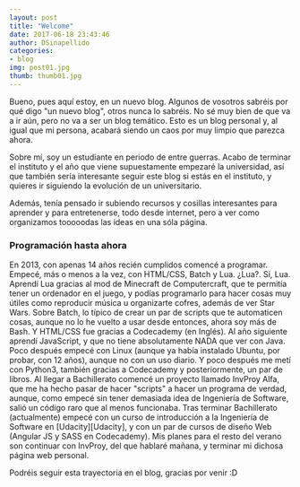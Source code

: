 ```yaml
---
layout: post
title: "Welcome"
date: 2017-06-18 23:43:46
author: DSinapellido
categories: 
- blog
img: post01.jpg
thumb: thumb01.jpg
---
```

Bueno, pues aquí estoy, en un nuevo blog. Algunos de vosotros sabréis por qué digo "un nuevo blog", otros nunca lo sabréis. No sé muy bien de que va a ir aún, pero no va a ser un blog temático. Esto es un blog personal y, al igual que mi persona, acabará siendo un caos por muy limpio que parezca ahora. <!--more-->

Sobre mí, soy un estudiante en periodo de entre guerras. Acabo de terminar el instituto y el año que viene supuestamente empezaré la universidad, así que también sería interesante seguir este blog si estás en el instituto, y quieres ir siguiendo la evolución de un universitario.

Además, tenía pensado ir subiendo recursos y cosillas interesantes para aprender y para entretenerse, todo desde internet, pero a ver como organizamos tooooodas las ideas en una sóla página.

<h3>Programación hasta ahora</h3>
En 2013, con apenas 14 años recién cumplidos comencé a programar. Empecé, más o menos a la vez, con HTML/CSS, Batch y Lua. ¿Lua?. Sí, Lua. Aprendí Lua gracias al mod de Minecraft de Computercraft, que te permitía tener un ordenador en el juego, y podías programarlo para hacer cosas muy útiles como reproducir música u organizarte cofres, además de ver Star Wars. Sobre Batch, lo típico de crear un par de scripts que te automaticen cosas, aunque no lo he vuelto a usar desde entonces, ahora soy más de Bash. 
Y HTML/CSS fue gracias a Codecademy (en Inglés).
Al año siguiente aprendí JavaScript, y que no tiene absolutamente NADA que ver con Java. Poco después empecé con Linux (aunque ya había instalado Ubuntu, por probar, con 12 años), aunque no con un uso diario.
Y poco después me metí con Python3, también gracias a Codecademy y posteriormente, un par de libros.
Al llegar a Bachillerato comencé un proyecto llamado InvProy Alfa, que me ha hecho pasar de hacer "scripts" a hacer un programa de verdad, aunque, como empecé sin tener demasiada idea de Ingeniería de Software, salió un código raro que al menos funcionaba. Tras terminar Bachillerato (actualmente) empecé con un curso de introducción a la Ingeniería de Software en [Udacity][Udacity], y con un par de cursos de diseño Web (Angular JS y SASS en Codecademy). Mis planes para el resto del verano son continuar con InvProy, del que hablaré mañana, y terminar mi dichosa página web personal.

Podréis seguir esta trayectoria en el blog, gracias por venir :D

[Udacity]: https://www.udacity.com